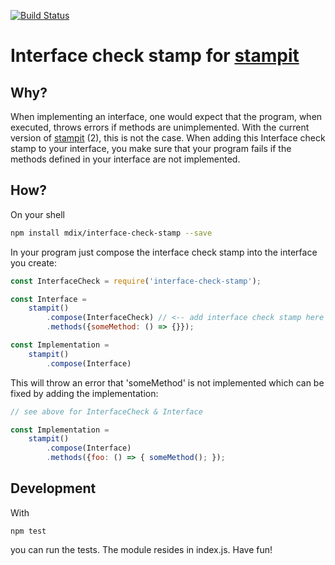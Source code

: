 [![Build Status](https://travis-ci.org/mdix/interface-check-stamp.svg?branch=master)](https://travis-ci.org/mdix/interface-check-stamp)
# Interface check stamp for [stampit](https://github.com/stampit-org/stampit)
## Why?
When implementing an interface, one would expect that the program, when executed, throws errors if methods are unimplemented.
With the current version of [stampit](https://github.com/stampit-org/stampit) (2), this is not the case. When adding this Interface check stamp to your interface,
you make sure that your program fails if the methods defined in your interface are not implemented.

## How?
On your shell
```bash
npm install mdix/interface-check-stamp --save
```

In your program just compose the interface check stamp into the interface you create:
```javascript
const InterfaceCheck = require('interface-check-stamp');

const Interface = 
    stampit()
        .compose(InterfaceCheck) // <-- add interface check stamp here
        .methods({someMethod: () => {}});

const Implementation = 
    stampit()
        .compose(Interface)
```

This will throw an error that 'someMethod' is not implemented which can be fixed by adding the implementation:

```javascript
// see above for InterfaceCheck & Interface 

const Implementation = 
    stampit()
        .compose(Interface)
        .methods({foo: () => { someMethod(); });
```

## Development
With 
```
npm test
```
you can run the tests. The module resides in index.js. Have fun!
